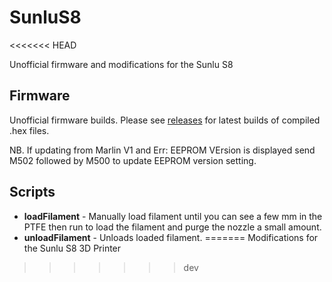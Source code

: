 # SunluS8
<<<<<<< HEAD

Unofficial firmware and modifications for the Sunlu S8

## Firmware

Unofficial firmware builds. Please see [releases](https://github.com/LittleHobbyShop/SunluS8/releases) for latest builds of compiled .hex files.

NB. If updating from Marlin V1 and Err: EEPROM VErsion is displayed send M502 followed by M500 to update EEPROM version setting.

## Scripts

- **loadFilament** - Manually load filament until you can see a few mm in the PTFE then run to load the filament and purge the nozzle a small amount.
- **unloadFilament** - Unloads loaded filament.
=======
Modifications for the Sunlu S8 3D Printer
>>>>>>> dev
